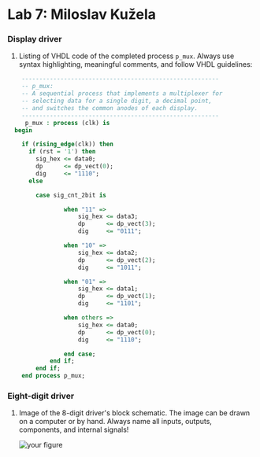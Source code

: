 # Lab 7: Miloslav Kužela

### Display driver

1. Listing of VHDL code of the completed process `p_mux`. Always use syntax highlighting, meaningful comments, and follow VHDL guidelines:

```vhdl
    --------------------------------------------------------
    -- p_mux:
    -- A sequential process that implements a multiplexer for
    -- selecting data for a single digit, a decimal point,
    -- and switches the common anodes of each display.
    --------------------------------------------------------
     p_mux : process (clk) is
  begin

    if (rising_edge(clk)) then
      if (rst = '1') then
        sig_hex <= data0;
        dp      <= dp_vect(0);
        dig     <= "1110";
      else

        case sig_cnt_2bit is

				when "11" =>
					sig_hex <= data3;
					dp      <= dp_vect(3);
					dig     <= "0111";

				when "10" =>
					sig_hex <= data2;
					dp      <= dp_vect(2);
					dig     <= "1011";

				when "01" =>
					sig_hex <= data1;
					dp      <= dp_vect(1);
					dig     <= "1101";

				when others =>
					sig_hex <= data0;
					dp      <= dp_vect(0);
					dig     <= "1110";

				end case;
            end if;
        end if;
    end process p_mux;
```

### Eight-digit driver

1. Image of the 8-digit driver's block schematic. The image can be drawn on a computer or by hand. Always name all inputs, outputs, components, and internal signals!

   ![your figure]()

